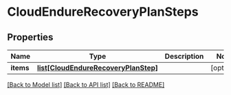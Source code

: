 # CloudEndureRecoveryPlanSteps

## Properties
Name | Type | Description | Notes
------------ | ------------- | ------------- | -------------
**items** | [**list[CloudEndureRecoveryPlanStep]**](CloudEndureRecoveryPlanStep.md) |  | [optional]

[[Back to Model list]](API_README.md#documentation-for-models) [[Back to API list]](API_README.md#documentation-for-api-endpoints) [[Back to README]](API_README.md)

